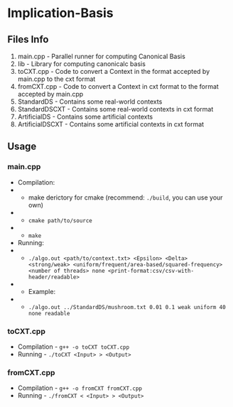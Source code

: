 # Implication-Basis
## Files Info 
1. main.cpp - Parallel runner for computing Canonical Basis
2. lib - Library for computing canonicalc basis
3. toCXT.cpp - Code to convert a Context in the format accepted by main.cpp to the cxt format
3. fromCXT.cpp - Code to convert a Context in cxt format to the format accepted by main.cpp
4. StandardDS - Contains some real-world contexts
5. StandardDSCXT - Contains some real-world contexts in cxt format
6. ArtificialDS - Contains some artificial contexts
7. ArtificialDSCXT - Contains some artificial contexts in cxt format

## Usage

### main.cpp
- Compilation:
- - make derictory for cmake (recommend: `./build`, you can use your own)
- - `cmake path/to/source`
- - `make`
- Running:
- - `./algo.out <path/to/context.txt> <Epsilon> <Delta> <strong/weak> <uniform/frequent/area-based/squared-frequency> <number of threads> none <print-format:csv/csv-with-header/readable>`
- - Example: 
- - `./algo.out ../StandardDS/mushroom.txt 0.01 0.1 weak uniform 40 none readable`

### toCXT.cpp
- Compilation - `g++ -o toCXT toCXT.cpp`
- Running - `./toCXT <Input> > <Output>`

### fromCXT.cpp
- Compilation - `g++ -o fromCXT fromCXT.cpp`
- Running - `./fromCXT < <Input> > <Output>`
